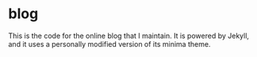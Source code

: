 # blog

This is the code for the online blog that I maintain. It is powered by Jekyll, and it uses a personally modified version of its minima theme.
